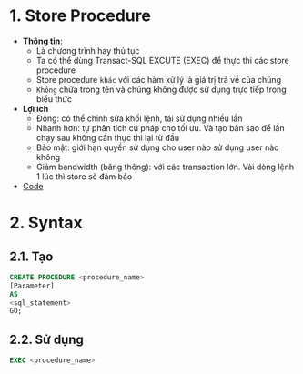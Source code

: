 # 1. Store Procedure
- **Thông tin**:
  - Là chương trình hay thủ tục
  - Ta có thể dùng Transact-SQL EXCUTE (EXEC) để thực thi các store procedure
  - Store procedure `khác` với các hàm xử lý là giá trị trả về của chúng
  - `Không` chứa trong tên và chúng không được sử dụng trực tiếp trong biểu thức
- **Lợi ích**
  - Động: có thể chỉnh sửa khối lệnh, tái sử dụng nhiều lần
  - Nhanh hơn: tự phân tích cú pháp cho tối ưu. Và tạo bản sao để lần chạy sau không cần thực thi lại từ đầu
  - Bảo mật: giới hạn quyền sử dụng cho user nào sử dụng user nào không
  - Giảm bandwidth (băng thông): với các transaction lớn. Vài dòng lệnh 1 lúc thì store sẽ đảm bảo
- [Code](store%20procedure.sql)
  
# 2. Syntax
## 2.1. Tạo
```sql
CREATE PROCEDURE <procedure_name>
[Parameter]
AS
<sql_statement>
GO;
```
## 2.2. Sử dụng
```sql
EXEC <procedure_name>
```